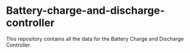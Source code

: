 # Battery-charge-and-discharge-controller
This repository contains all the data for the Battery Charge and Discharge Controller.
